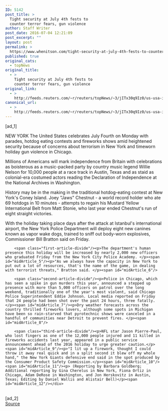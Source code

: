 ```yaml
---
ID: 5142
post_title: >
  Tight security at July 4th fests to
  counter terror fears, gun violence
author: Staff Writer
post_date: 2016-07-04 12:21:09
post_excerpt: ""
layout: post
permalink: >
  https://www.whenitson.com/tight-security-at-july-4th-fests-to-counter-terror-fears-gun-violence/
published: true
original_cats:
  - topNews
original_title:
  - >
    Tight security at July 4th fests to
    counter terror fears, gun violence
original_link:
  - >
    http://feeds.reuters.com/~r/reuters/topNews/~3/jITx30q9Iz0/us-usa-independenceday-security-idUSKCN0ZK0W2
canonical_url:
  - >
    http://feeds.reuters.com/~r/reuters/topNews/~3/jITx30q9Iz0/us-usa-independenceday-security-idUSKCN0ZK0W2
---
```

 [ad_1]
<br><div id="articleText">
<span id="midArticle_start"/>

<span id="midArticle_0"/><span class="focusParagraph" readability="5"><p><span class="articleLocation">NEW YORK</span> The United States celebrates July Fourth on Monday with parades, hotdog eating contests and fireworks shows amid heightened security because of concerns about terrorism in New York and timeworn holiday gun violence in Chicago.</p></span><span id="midArticle_1"/><p>Millions of Americans will mark independence from Britain with celebrations as boisterous as a music-packed party by country music legend Willie Nelson for 10,000 people at a race track in Austin, Texas and as staid as colonial-era costumed actors reading the Declaration of Independence at the National Archives in Washington.  </p><span id="midArticle_2"/><p>History may be in the making in the traditional hotdog-eating contest at New York's Coney Island. Joey "Jaws" Chestnut - a world record holder who ate 69 hotdogs in 10 minutes - attempts to regain his Mustard Yellow International Belt from Matt Stonie, who last year ended Chestnut's run of eight straight victories.</p><span id="midArticle_3"/><p>With the holiday taking place days after the attack at Istanbul's international airport, the New York Police Department will deploy eight new canines known as vapor wake dogs, trained to sniff out body-worn explosives, Commissioner Bill Bratton said on Friday. </p><span id="midArticle_4"/>
        
        <span class="first-article-divide"/><p>The department's human presence this holiday will be increased by nearly 2,000 new officers who graduated Friday from the New York City Police Academy. </p><span id="midArticle_5"/><p>"As we always have the capacity in New York to put out a lot of resources, that's the name of the game, in dealing with terrorist threats," Bratton said. </p><span id="midArticle_6"/>
        
        <span class="second-article-divide"/><p>Police in Chicago, which has seen a spike in gun murders this year, announced a stepped up presence with more than 5,000 officers on patrol over the long weekend, traditionally one of the year's most violent, said Chicago Police Superintendent Eddie Johnson. Local media reported on Friday that 24 people had been shot over the past 24 hours, three fatally.</p><span id="midArticle_7"/><p>Dry weather forecasts across the country thrilled fireworks lovers, although some spots in Michigan have been so rain-starved that pyrotechnic shows were canceled in a handful of communities near Detroit to prevent fires. </p><span id="midArticle_8"/>
        
        <span class="third-article-divide"/><p>NFL star Jason Pierre-Paul, who lost fingers as one of the 12,000 people injured and 11 killed in fireworks accidents last year, appeared in a public service announcement ahead of the 2016 holiday to urge greater caution.</p><span id="midArticle_9"/><p>"I lit up a firework, thought I could throw it away real quick and in a split second it blew off my whole hand," the New York Giants defensive end said in the spot produced by the Consumer Product Safety Commission.</p><span id="midArticle_10"/><span id="midArticle_11"/><p> (Reporting by Barbara Goldberg; Additional reporting by Gina Cherelus in New York, Fiona Ortiz in Chicago, Adam DeRose in Washington, and Jon Herskovitz in Austin, Texas; Editing by Daniel Wallis and Alistair Bell)</p><span id="midArticle_12"/></div>
<br>[ad_2]
<br><a href="http://feeds.reuters.com/~r/reuters/topNews/~3/jITx30q9Iz0/us-usa-independenceday-security-idUSKCN0ZK0W2">Source </a>